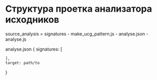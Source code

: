 # Структура проетка анализатора исходников
source_analysis
	= signatures
	- make_ucg_pattern.js
	- analyse.json
	- analyse.js

analyse.json
{
	signatures: [
	
	],
	target: path/to	
}